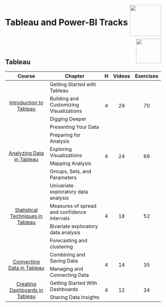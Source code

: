 <img align="right" width="100" src="https://github.com/cs-MohamedAyman/DataCamp-Tracks/blob/master/org-logos/datacamp.jpg">

# Tableau and Power-BI Tracks

<br>
<img align="right" width="80" height="80" src="https://github.com/cs-MohamedAyman/DataCamp-Tracks/blob/master/org-logos/tableau.jpg">
<br><br>

## Tableau

<table>
    <thead>
        <tr>
            <th width="40%">Course</th>
            <th width="60%">Chapter</th>
            <th>H</th>
            <th>Videos</th>
            <th>Exercises</th>
        </tr>
    </thead>
    <tbody>
            <tr>
                <td rowspan=4 align=center>
<a href="https://learn.datacamp.com/courses/introduction-to-tableau">Introduction to Tableau</a><br>
                <td align="left">Getting Started with Tableau</td>
                <td rowspan=4 align="center">4</td>
                <td rowspan=4 align="center">29</td>
                <td rowspan=4 align="center">70</td>
                </td>
            </tr>
            <tr>
                <td align="left">Building and Customizing Visualizations</td>
            </tr>
            <tr>
                <td align="left">Digging Deeper</td>
            </tr>
            <tr>
                <td align="left">Presenting Your Data</td>
            </tr>
            <tr>
                <td rowspan=4 align=center>
<a href="https://learn.datacamp.com/courses/analyzing-data-in-tableau">Analyzing Data in Tableau</a><br>
                <td align="left">Preparing for Analysis</td>
                <td rowspan=4 align="center">4</td>
                <td rowspan=4 align="center">24</td>
                <td rowspan=4 align="center">69</td>
                </td>
            </tr>
            <tr>
                <td align="left">Exploring Visualizations</td>
            </tr>
            <tr>
                <td align="left">Mapping Analysis</td>
            </tr>
            <tr>
                <td align="left">Groups, Sets, and Parameters</td>
            </tr>
            <tr>
                <td rowspan=4 align=center>
<a href="https://learn.datacamp.com/courses/statistical-techniques-in-tableau">Statistical Techniques in Tableau</a><br>
                <td align="left">Univariate exploratory data analysis</td>
                <td rowspan=4 align="center">4</td>
                <td rowspan=4 align="center">18</td>
                <td rowspan=4 align="center">52</td>
                </td>
            </tr>
            <tr>
                <td align="left">Measures of spread and confidence intervals</td>
            </tr>
            <tr>
                <td align="left">Bivariate exploratory data analysis</td>
            </tr>
            <tr>
                <td align="left">Forecasting and clustering</td>
            </tr>
            <tr>
                <td rowspan=2 align=center>
<a href="https://learn.datacamp.com/courses/connecting-data-in-tableau">Connecting Data in Tableau</a><br>
                <td align="left">Combining and Saving Data</td>
                <td rowspan=2 align="center">4</td>
                <td rowspan=2 align="center">14</td>
                <td rowspan=2 align="center">35</td>
                </td>
            </tr>
            <tr>
                <td align="left">Managing and Connecting Data</td>
            </tr>
            <tr>
                <td rowspan=2 align=center>
<a href="https://learn.datacamp.com/courses/creating-dashboards-in-tableau">Creating Dashboards in Tableau</a><br>
                <td align="left">Getting Started With Dashboards</td>
                <td rowspan=2 align="center">4</td>
                <td rowspan=2 align="center">12</td>
                <td rowspan=2 align="center">34</td>
                </td>
            </tr>
            <tr>
                <td align="left">Sharing Data Insights</td>
            </tr>
    </tbody>
</table>
